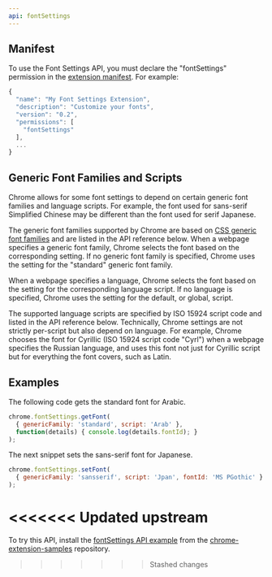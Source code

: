 ```yaml
---
api: fontSettings
---
```


## Manifest

To use the Font Settings API, you must declare the "fontSettings" permission in the [extension
manifest][1]. For example:

```js
{
  "name": "My Font Settings Extension",
  "description": "Customize your fonts",
  "version": "0.2",
  "permissions": [
    "fontSettings"
  ],
  ...
}
```

## Generic Font Families and Scripts

Chrome allows for some font settings to depend on certain generic font families and language
scripts. For example, the font used for sans-serif Simplified Chinese may be different than the font
used for serif Japanese.

The generic font families supported by Chrome are based on [CSS generic font families][2] and are
listed in the API reference below. When a webpage specifies a generic font family, Chrome selects
the font based on the corresponding setting. If no generic font family is specified, Chrome uses the
setting for the "standard" generic font family.

When a webpage specifies a language, Chrome selects the font based on the setting for the
corresponding language script. If no language is specified, Chrome uses the setting for the default,
or global, script.

The supported language scripts are specified by ISO 15924 script code and listed in the API
reference below. Technically, Chrome settings are not strictly per-script but also depend on
language. For example, Chrome chooses the font for Cyrillic (ISO 15924 script code "Cyrl") when a
webpage specifies the Russian language, and uses this font not just for Cyrillic script but for
everything the font covers, such as Latin.

## Examples

The following code gets the standard font for Arabic.

```js
chrome.fontSettings.getFont(
  { genericFamily: 'standard', script: 'Arab' },
  function(details) { console.log(details.fontId); }
);
```

The next snippet sets the sans-serif font for Japanese.

```js
chrome.fontSettings.setFont(
  { genericFamily: 'sansserif', script: 'Jpan', fontId: 'MS PGothic' }
);
```

<<<<<<< Updated upstream
=======
To try this API, install the [fontSettings API example](https://github.com/GoogleChrome/chrome-extensions-samples/tree/main/api-samples/fontSettings) from the [chrome-extension-samples](https://github.com/GoogleChrome/chrome-extensions-samples/tree/main/api-samples)
repository.
>>>>>>> Stashed changes

[1]: /docs/extensions/mv3/manifest
[2]: https://www.w3.org/TR/CSS21/fonts.html#generic-font-families
[3]: https://github.com/GoogleChrome/chrome-extensions-samples/tree/master/_archive/mv2/api/fontSettings/
[4]: /docs/extensions/mv2/samples

